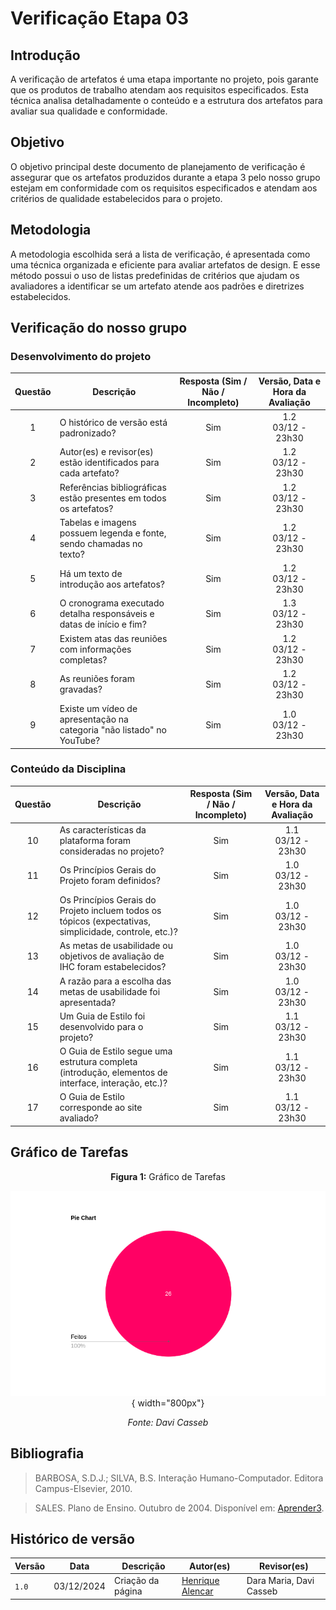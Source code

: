 # Verificação Etapa 03

## Introdução
A verificação de artefatos é uma etapa importante no projeto, pois garante que os produtos de trabalho atendam aos requisitos especificados. Esta técnica analisa detalhadamente o conteúdo e a estrutura dos artefatos para avaliar sua qualidade e conformidade.

## Objetivo
O objetivo principal deste documento de planejamento de verificação é assegurar que os artefatos produzidos durante a etapa 3 pelo nosso grupo estejam em conformidade com os requisitos especificados e atendam aos critérios de qualidade estabelecidos para o projeto. 

## Metodologia 
A metodologia escolhida será a lista de verificação, é apresentada como uma técnica organizada e eficiente para avaliar artefatos de design. E esse método possui o uso de listas predefinidas de critérios que ajudam os avaliadores a identificar se um artefato atende aos padrões e diretrizes estabelecidos. 

## Verificação do nosso grupo

### Desenvolvimento do projeto 

<center>

| **Questão** | **Descrição** | **Resposta (Sim / Não / Incompleto)** | **Versão, Data e Hora da Avaliação** |
|:-----------:|---------------|:-------------------------------------:|:------------------------------------:|
| 1           | O histórico de versão está padronizado?              |                   Sim                    |          1.2 <br> 03/12 - 23h30                            |
| 2           | Autor(es) e revisor(es) estão identificados para cada artefato? |            Sim                    |              1.2 <br> 03/12 - 23h30                        |
| 3           | Referências bibliográficas estão presentes em todos os artefatos? |           Sim               |                1.2 <br> 03/12 - 23h30                      |
| 4           | Tabelas e imagens possuem legenda e fonte, sendo chamadas no texto? |         Sim         |                   1.2 <br> 03/12 - 23h30                   |
| 5           | Há um texto de introdução aos artefatos?              |                 Sim                      |            1.2 <br> 03/12 - 23h30                          |
| 6           | O cronograma executado detalha responsáveis e datas de início e fim? |       Sim            |                1.3 <br> 03/12 - 23h30                      |
| 7           | Existem atas das reuniões com informações completas?  |                Sim                       |            1.2 <br> 03/12 - 23h30                          |
| 8           | As reuniões foram gravadas?                          |                 Sim                      |            1.2 <br> 03/12 - 23h30                          |
| 9           | Existe um vídeo de apresentação na categoria "não listado" no YouTube? |    Sim       |               1.0 <br> 03/12 - 23h30                       |

</center>

### Conteúdo da Disciplina  

<center>

| **Questão** | **Descrição** | **Resposta (Sim / Não / Incompleto)** | **Versão, Data e Hora da Avaliação** |
|:-----------:|---------------|:-------------------------------------:|:------------------------------------:|
| 10          | As características da plataforma foram consideradas no projeto? |   Sim      |                   1.1 <br> 03/12 - 23h30                    |
| 11          | Os Princípios Gerais do Projeto foram definidos?     |             Sim                          |                 1.0 <br> 03/12 - 23h30                      |
| 12          | Os Princípios Gerais do Projeto incluem todos os tópicos (expectativas, simplicidade, controle, etc.)? | Sim |              1.0 <br> 03/12 - 23h30                         |
| 13          | As metas de usabilidade ou objetivos de avaliação de IHC foram estabelecidos? | Sim |                  1.0 <br> 03/12 - 23h30                     |
| 14          | A razão para a escolha das metas de usabilidade foi apresentada? |   Sim   |             1.0 <br> 03/12 - 23h30                          |
| 15          | Um Guia de Estilo foi desenvolvido para o projeto?   |               Sim                        |           1.1 <br> 03/12 - 23h30                            |
| 16          | O Guia de Estilo segue uma estrutura completa (introdução, elementos de interface, interação, etc.)? | Sim |         1.1 <br> 03/12 - 23h30                              |
| 17          | O Guia de Estilo corresponde ao site avaliado?       |    Sim  | 1.1 <br> 03/12 - 23h30  |

</center>

## Gráfico de Tarefas

<center>

**Figura 1:** Gráfico de Tarefas

![Pie Chart das Tarefas](/assets/verificações/grafico03.png){ width="800px"}

_Fonte: Davi Casseb_

</center>

## Bibliografia
> BARBOSA, S.D.J.; SILVA, B.S. Interação Humano-Computador. Editora Campus-Elsevier, 2010.

> SALES. Plano de Ensino. Outubro de 2004. Disponível em: <a href="hhttps://aprender3.unb.br/pluginfile.php/2972625/mod_resource/content/56/Plano_de_Ensino%20FIHC%20022024%20Turma%2001%20v1.pdf" target="_blank">Aprender3</a>.

## Histórico de versão

| Versão | Data       | Descrição                                | Autor(es)                                                                                       | Revisor(es)                                                                                                                                    |
| ------ | ---------- | ---------------------------------------- | ----------------------------------------------------------------------------------------------- | ---------------------------------------------------------------------------------------------------------------------------------------------- |
| `1.0`  | 03/12/2024 | Criação da página                     | [Henrique Alencar](https://github.com/henryqma) | Dara Maria, Davi Casseb |